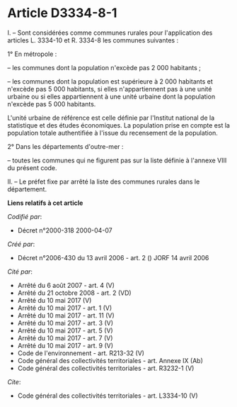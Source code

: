 # Article D3334-8-1

I. – Sont considérées comme communes rurales pour l'application des articles L. 3334-10 et R. 3334-8 les communes
suivantes : 

1° En métropole : 

– les communes dont la population n'excède pas 2 000 habitants ; 

– les communes dont la population est supérieure à 2 000 habitants et n'excède pas 5 000 habitants, si elles n'appartiennent
pas à une unité urbaine ou si elles appartiennent à une unité urbaine dont la population n'excède pas 5 000 habitants. 

L'unité urbaine de référence est celle définie par l'Institut national de la statistique et des études économiques. La
population prise en compte est la population totale authentifiée à l'issue du recensement de la population. 

2° Dans les départements d'outre-mer : 

– toutes les communes qui ne figurent pas sur la liste définie à l'annexe VIII du présent code. 

II. – Le préfet fixe par arrêté la liste des communes rurales dans le département.

**Liens relatifs à cet article**

_Codifié par_:

  - Décret n°2000-318 2000-04-07

_Créé par_:

  - Décret n°2006-430 du 13 avril 2006 - art. 2 () JORF 14 avril 2006

_Cité par_:

  - Arrêté du 6 août 2007 - art. 4 (V)
  - Arrêté du 21 octobre 2008 - art. 2 (VD)
  - Arrêté du 10 mai 2017 (V)
  - Arrêté du 10 mai 2017 - art. 1 (V)
  - Arrêté du 10 mai 2017 - art. 11 (V)
  - Arrêté du 10 mai 2017 - art. 3 (V)
  - Arrêté du 10 mai 2017 - art. 5 (V)
  - Arrêté du 10 mai 2017 - art. 7 (V)
  - Arrêté du 10 mai 2017 - art. 9 (V)
  - Code de l'environnement - art. R213-32 (V)
  - Code général des collectivités territoriales - art. Annexe IX (Ab)
  - Code général des collectivités territoriales - art. R3232-1 (V)

_Cite_:

  - Code général des collectivités territoriales - art. L3334-10 (V)
